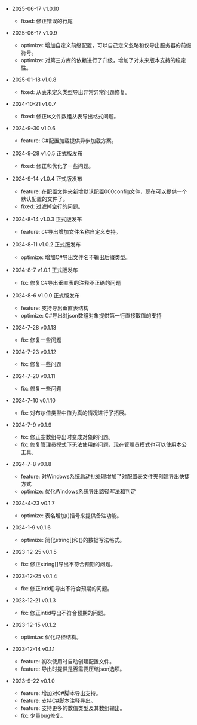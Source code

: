 * 2025-06-17 v1.0.10
  - fixed: 修正错误的行尾

* 2025-06-17 v1.0.9
  - optimize: 增加自定义前缀配置，可以自己定义忽略和仅导出服务器的前缀符号。
  - optimize: 对第三方库的依赖进行了升级，增加了对未来版本支持的稳定性。

* 2025-01-18 v1.0.8
  - fixed: 从表未定义类型导出异常异常问题修复。

* 2024-10-21 v1.0.7
  - fixed: 修正ts文件数组从表导出格式问题。

* 2024-9-30 v1.0.6
  - feature: C#配置加载提供异步加载方案。

* 2024-9-28 v1.0.5
  正式版发布
  - fixed: 修正和优化了一些问题。
  
* 2024-9-14 v1.0.4
  正式版发布
  - feature: 在配置文件夹新增默认配置000config文件，现在可以提供一个默认配置的文件了。
  - fixed: 过滤掉空行的问题。

* 2024-8-14 v1.0.3
  正式版发布
  - feature: c#导出增加文件名称自定义支持。

* 2024-8-11 v1.0.2
  正式版发布
  - optimize: 增加C#导出文件名不输出后缀类型。

* 2024-8-7 v1.0.1
  正式版发布
  - fix: 修复C#导出垂直表的注释不正确的问题

* 2024-8-6 v1.0.0
  正式版发布
  - feature: 支持导出垂直表结构
  - optimize: C#导出对json数组对象提供第一行直接取值的支持

* 2024-7-28 v0.1.13
  - fix: 修复一些问题
  
* 2024-7-23 v0.1.12
  - fix: 修复一些问题
  
* 2024-7-20 v0.1.11
  - fix: 修复一些问题

* 2024-7-10 v0.1.10
  - fix: 对布尔值类型中值为真的情况进行了拓展。

* 2024-7-9 v0.1.9
  - fix: 修正空数组导出时变成对象的问题。
  - fix: 修复管理员模式下无法使用的问题，现在管理员模式也可以使用本公工具。

* 2024-7-8 v0.1.8
  - feature: 对Windows系统启动批处理增加了对配置表文件夹创建导出快捷方式
  - optimize: 优化Windows系统导出路径写法和判定

* 2024-4-23 v0.1.7
  - optimize: 表名增加()括号来提供备注功能。

* 2024-1-9 v0.1.6
  - optimize: 简化string[]和{}的数据写法格式。

* 2023-12-25 v0.1.5
  - fix: 修正string[]导出不符合预期的问题。

* 2023-12-25 v0.1.4
  - fix: 修正intid[]导出不符合预期的问题。

* 2023-12-21 v0.1.3
  - fix: 修正intid导出不符合预期的问题。

* 2023-12-15 v0.1.2
  - optimize: 优化路径结构。

* 2023-12-14 v0.1.1
  - feature: 初次使用时自动创建配置文件。
  - feature: 导出时提供是否需要压缩json选项。

* 2023-9-22 v0.1.0
  - feature: 增加对C#脚本导出支持。
  - feature: 支持C#脚本注释导出。
  - feature: 支持更多的数值类型及其数组输出。
  - fix: 少量bug修复。